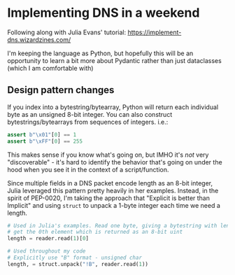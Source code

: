 # Implementing DNS in a weekend

Following along with Julia Evans' tutorial:
    https://implement-dns.wizardzines.com/

I'm keeping the language as Python, but hopefully this will be an opportunity to learn
a bit more about Pydantic rather than just dataclasses (which I am comfortable with)

## Design pattern changes

If you index into a bytestring/bytearray, Python will return each individual byte as an
unsigned 8-bit integer. You can also construct bytestrings/bytearrays from sequences of
integers. i.e.:

```python
assert b"\x01"[0] == 1
assert b"\xFF"[0] == 255
```

This makes sense if you know what's going on, but IMHO it's _not_ very "discoverable" -
it's hard to identify the behavior that's going on under the hood when you see it in the
context of a script/function.

Since multiple fields in a DNS packet encode length as an 8-bit integer, Julia leveraged
this pattern pretty heavily in her examples. Instead, in the spirit of PEP-0020, I'm
taking the approach that "Explicit is better than Implicit" and using `struct` to unpack
a 1-byte integer each time we need a length.

```python
# Used in Julia's examples. Read one byte, giving a bytestring with length of one. Then,
# get the 0th element which is returned as an 8-bit uint
length = reader.read(1)[0]

# Used throughout my code
# Explicitly use "B" format - unsigned char
length, = struct.unpack("!B", reader.read(1))
```
